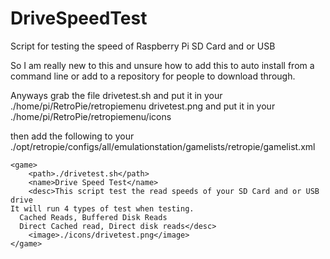 # DriveSpeedTest
Script for testing the speed of Raspberry Pi SD Card and or USB

So I am really new to this and unsure how to add this to auto install from a command line or add to a repository for people to download through.

Anyways grab the file 
drivetest.sh and put it in your ./home/pi/RetroPie/retropiemenu
drivetest.png and put it in your ./home/pi/RetroPie/retropiemenu/icons

then add the following to your ./opt/retropie/configs/all/emulationstation/gamelists/retropie/gamelist.xml
```
<game>
    <path>./drivetest.sh</path>
    <name>Drive Speed Test</name>
    <desc>This script test the read speeds of your SD Card and or USB drive
It will run 4 types of test when testing.
  Cached Reads, Buffered Disk Reads
  Direct Cached read, Direct disk reads</desc>
    <image>./icons/drivetest.png</image>
</game>
```
